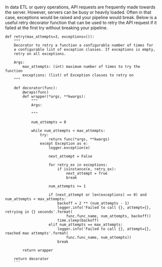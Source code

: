 In data ETL or query operations, API requests are frequently made towards the server. However, servers can be busy or heavily loaded. 
Often in that case, exceptions would be raised and your pipeline would break. Below is a useful retry decorator function that can be 
used to retry the API request if it failed at the first try without breaking your pipeline. 

```
def retry(max_attempts=3, exceptions=()):
    """
    Decorator to retry a function a configurable number of times for
    a configurable list of exception classes. If exceptions is empty,
    retry on all exceptions.

    Args:
        max_attempts: (int) maximum number of times to try the function
        exceptions: (list) of Exception classes to retry on
    """

    def decorator(func):
        @wraps(func)
        def wrapper(*args, **kwargs):
            """
            Args:

            """

            num_attempts = 0

            while num_attempts < max_attempts:
                try:
                    return func(*args, **kwargs)
                except Exception as e:
                    logger.exception(e)

                    next_attempt = False

                    for retry_ex in exceptions:
                        if isinstance(e, retry_ex):
                            next_attempt = True
                            break

                    num_attempts += 1

                    if (next_attempt or len(exceptions) == 0) and num_attempts < max_attempts:
                        backoff = 2 ** (num_attempts - 1)
                        logger.info('Failed to call {}, attempt={}, retrying in {} seconds'.format(
                            func.func_name, num_attempts, backoff))
                        time.sleep(backoff)
                    elif num_attempts == max_attempts:
                        logger.info('Failed to call {}, attempt={}, reached max attempts'.format(
                            func.func_name, num_attempts))
                        break

        return wrapper

    return decorator
    ```

